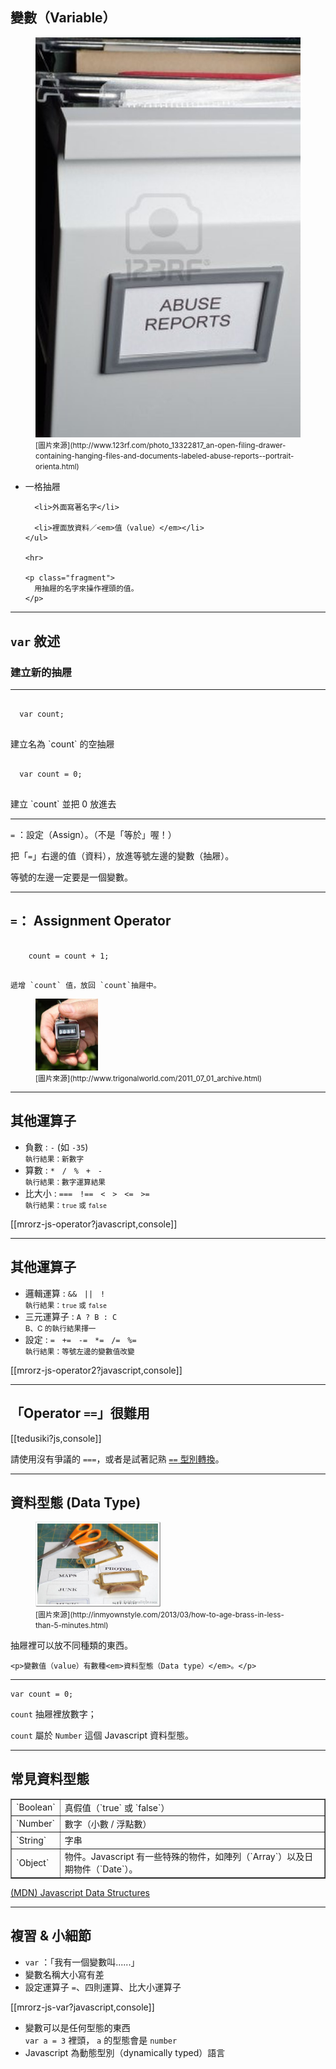 變數（Variable）
-------------

<div class="row">
  <div class="span1">
    <figure>
      <img src="images/programming/drawer.jpg" alt="Drawer">
      <figcaption>
        <small>
        [圖片來源](http://www.123rf.com/photo_13322817_an-open-filing-drawer-containing-hanging-files-and-documents-labeled-abuse-reports--portrait-orienta.html)
        </small>
      </figcaption>
    </figure>    
  </div>
  <div class="span5">
    <ul>
      <li>一格抽屜</li>

      <li>外面寫著名字</li>

      <li>裡面放資料／<em>值（value）</em></li>
    </ul>
    
    <hr>

    <p class="fragment">
      用抽屜的名字來操作裡頭的值。
    </p>
  </div>
</div>

---

`var` 敘述
---------

### 建立新的抽屜

----
<div class="row">
<div class="span3">
  <pre><code>
  var count;
  </code></pre>

  <p>建立名為 `count` 的空抽屜</p>
</div>
<div class="span3">
  <pre><code>
  var count = 0;
  </code></pre>

  <p>建立 `count` 並把 0 放進去</p>
</div>
</div>

----

`=` ：設定（Assign）。（不是「等於」喔！）

把「`=`」右邊的值（資料），放進等號左邊的變數（抽屜）。

<p class="fragment">等號的左邊一定要是一個變數。</p>

---

`=`： Assignment Operator
------------------------

<div class="row">
  <div class="span5">
    <pre><code>
    count = count + 1;
    </code></pre>

    遞增 `count` 值，放回 `count`抽屜中。
  </div>
  <div class="span1">
    <figure>
      <img src="images/programming/counter.jpg" alt="Counter" width="100">
      <figcaption>
        <small>
        [圖片來源](http://www.trigonalworld.com/2011_07_01_archive.html)
        </small>
      </figcaption>
    </figure>
  </div>
</div>

---

其他運算子
------

* 負數 : `-` (如 `-35`)<br><small>執行結果：新數字</small>
* 算數 : `*` &nbsp; `/` &nbsp; `%` &nbsp; `+` &nbsp; `-`<br><small>執行結果：數字運算結果</small>
* 比大小 : `===`  &nbsp; `!==`  &nbsp; `<`  &nbsp; `>`  &nbsp; `<=` &nbsp;  `>=`<br><small>執行結果：`true` 或 `false`</small>

[[mrorz-js-operator?javascript,console]]

---

其他運算子
-------
* 邏輯運算 : `&&` &nbsp;  `||` &nbsp;  `!`<br><small>執行結果：`true` 或 `false`</small>
* 三元運算子 : `A ? B : C`<br><small>B、C 的執行結果擇一</small>
* 設定 : `=` &nbsp; `+=` &nbsp; `-=` &nbsp; `*=` &nbsp; `/=` &nbsp; `%=`<br><small>執行結果：等號左邊的變數值改變</small>

[[mrorz-js-operator2?javascript,console]]

---

「Operator `==`」很難用
----------

[[tedusiki?js,console]]

請使用沒有爭議的 `===`，或者是試著記熟 [`==` 型別轉換](http://javascriptweblog.wordpress.com/2011/02/07/truth-equality-and-javascript/)。


---

資料型態 (Data Type)
------------------

<div class="row">
  <div class="span1">
    <figure>
      <img src="images/programming/drawer-type.jpg" alt="Drawer labels" width="200">
      <figcaption><small>
        [圖片來源](http://inmyownstyle.com/2013/03/how-to-age-brass-in-less-than-5-minutes.html)
      </small></figcaption>
    </figure>
    
  </div>
  <div class="span5">
    <p>抽屜裡可以放不同種類的東西。</p>

    <p>變數值（value）有數種<em>資料型態（Data type）</em>。</p>
  </div>
</div>

------

```
var count = 0;
```

`count` 抽屜裡放數字；

`count` 屬於 `Number` 這個 Javascript 資料型態。

---

常見資料型態
----------

<div class="row">
  <div class="span4 centered">
    <table border="1">
      <tr>
        <td>`Boolean`</td>
        <td>真假值（`true` 或 `false`）</td>
      </tr>
      <tr>
        <td>`Number`</td>
        <td>數字（小數 / 浮點數）</td>
      </tr>
      <tr>
        <td>`String`</td>
        <td>字串</td>
      </tr>
      <tr>
        <td>`Object`</td>
        <td>物件。Javascript 有一些特殊的物件，如陣列（`Array`）以及日期物件（`Date`）。</td>
      </tr>
    </table>
  </div>
</div>

[(MDN) Javascript Data Structures](https://developer.mozilla.org/en-US/docs/Web/JavaScript/Data_structures)

---

複習 & 小細節
----------

* `var` ：「我有一個變數叫......」
* 變數名稱大小寫有差
* 設定運算子 `=`、四則運算、比大小運算子

[[mrorz-js-var?javascript,console]]

* 變數可以是任何型態的東西<br>`var a = 3` 裡頭， `a` 的型態會是 `number`
* Javascript 為動態型別（dynamically typed）語言
